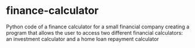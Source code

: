 # finance-calculator
Python code of a finance calculator for a small financial company creating a program that allows the user to access two different financial calculators: an investment calculator and a home loan repayment calculator
